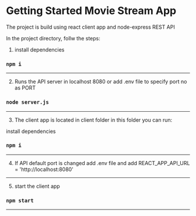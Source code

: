 # Getting Started Movie Stream App

The project is build using react client app and node-express REST API

In the project directory, follw the steps:

1. install dependencies

### `npm i`

---

2. Runs the API server in localhost 8080 or add .env file to specify port no as PORT

### `node server.js`

---

3. The client app is located in client folder in this folder you can run:

install dependencies

### `npm i`

---

4. If API default port is changed add .env file and add REACT_APP_API_URL = 'http://localhost:8080'

---

5. start the client app

### `npm start`

---
